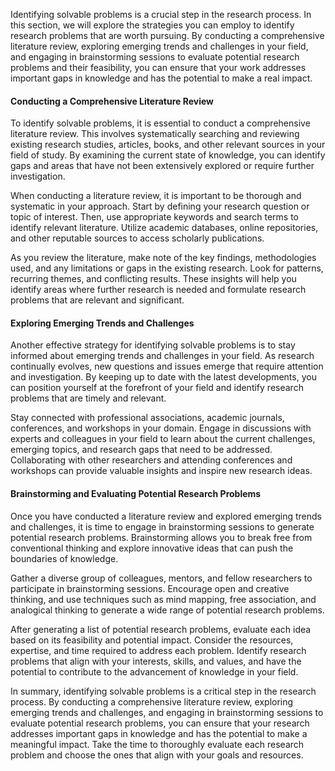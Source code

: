 Identifying solvable problems is a crucial step in the research process. In this section, we will explore the strategies you can employ to identify research problems that are worth pursuing. By conducting a comprehensive literature review, exploring emerging trends and challenges in your field, and engaging in brainstorming sessions to evaluate potential research problems and their feasibility, you can ensure that your work addresses important gaps in knowledge and has the potential to make a real impact.

#### Conducting a Comprehensive Literature Review
To identify solvable problems, it is essential to conduct a comprehensive literature review. This involves systematically searching and reviewing existing research studies, articles, books, and other relevant sources in your field of study. By examining the current state of knowledge, you can identify gaps and areas that have not been extensively explored or require further investigation.

When conducting a literature review, it is important to be thorough and systematic in your approach. Start by defining your research question or topic of interest. Then, use appropriate keywords and search terms to identify relevant literature. Utilize academic databases, online repositories, and other reputable sources to access scholarly publications.

As you review the literature, make note of the key findings, methodologies used, and any limitations or gaps in the existing research. Look for patterns, recurring themes, and conflicting results. These insights will help you identify areas where further research is needed and formulate research problems that are relevant and significant.

#### Exploring Emerging Trends and Challenges
Another effective strategy for identifying solvable problems is to stay informed about emerging trends and challenges in your field. As research continually evolves, new questions and issues emerge that require attention and investigation. By keeping up to date with the latest developments, you can position yourself at the forefront of your field and identify research problems that are timely and relevant.

Stay connected with professional associations, academic journals, conferences, and workshops in your domain. Engage in discussions with experts and colleagues in your field to learn about the current challenges, emerging topics, and research gaps that need to be addressed. Collaborating with other researchers and attending conferences and workshops can provide valuable insights and inspire new research ideas.

#### Brainstorming and Evaluating Potential Research Problems
Once you have conducted a literature review and explored emerging trends and challenges, it is time to engage in brainstorming sessions to generate potential research problems. Brainstorming allows you to break free from conventional thinking and explore innovative ideas that can push the boundaries of knowledge.

Gather a diverse group of colleagues, mentors, and fellow researchers to participate in brainstorming sessions. Encourage open and creative thinking, and use techniques such as mind mapping, free association, and analogical thinking to generate a wide range of potential research problems.

After generating a list of potential research problems, evaluate each idea based on its feasibility and potential impact. Consider the resources, expertise, and time required to address each problem. Identify research problems that align with your interests, skills, and values, and have the potential to contribute to the advancement of knowledge in your field.

In summary, identifying solvable problems is a critical step in the research process. By conducting a comprehensive literature review, exploring emerging trends and challenges, and engaging in brainstorming sessions to evaluate potential research problems, you can ensure that your research addresses important gaps in knowledge and has the potential to make a meaningful impact. Take the time to thoroughly evaluate each research problem and choose the ones that align with your goals and resources.
